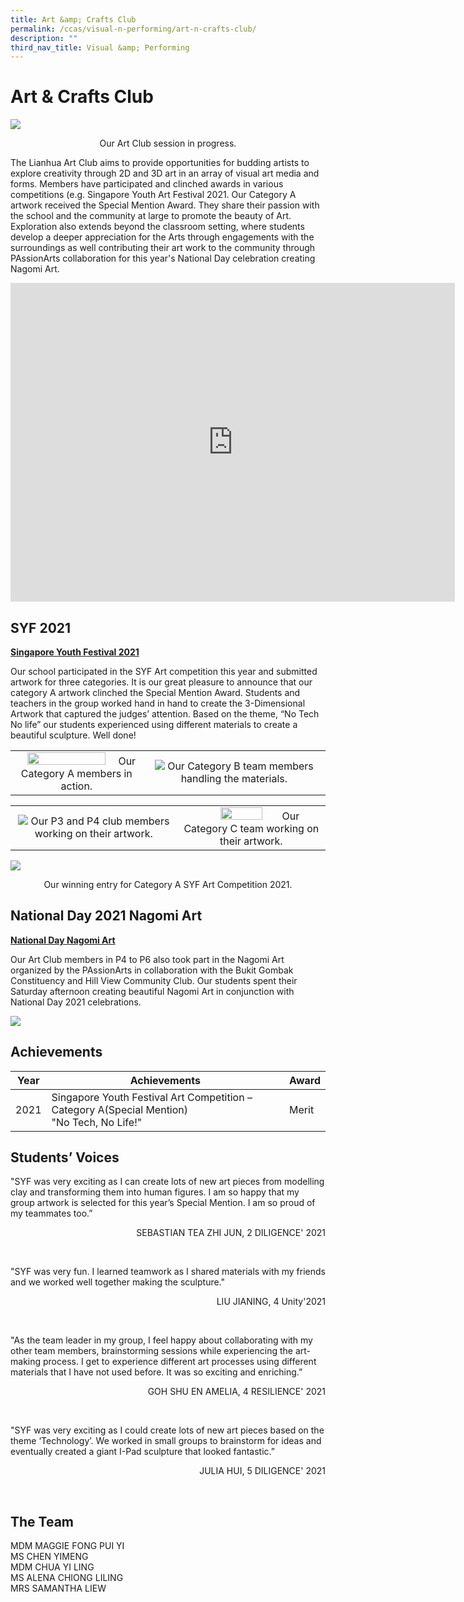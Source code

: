 ```yaml
---
title: Art &amp; Crafts Club
permalink: /ccas/visual-n-performing/art-n-crafts-club/
description: ""
third_nav_title: Visual &amp; Performing
---
```

# **Art &amp; Crafts Club**

![](/images/CCAs/Art%20&amp;%20Crafts%20Club/Art%20%20Crafts%20Club.jpg)

<center>Our Art Club session in progress.</center>

The Lianhua Art Club aims to provide opportunities for budding artists to explore creativity through 2D and 3D art in an array of visual art media and forms. Members have participated and clinched awards in various competitions (e.g. Singapore Youth Art Festival 2021. Our Category A artwork received the Special Mention Award. They share their passion with the school and the community at large to promote the beauty of Art. Exploration also extends beyond the classroom setting, where students develop a deeper appreciation for the Arts through engagements with the surroundings as well contributing their art work to the community through PAssionArts collaboration for this year's National Day celebration creating Nagomi Art.


<iframe width="711" height="510" src="https://www.youtube.com/embed/gt2ynGcQ1N8" title="Art Club P1 CCAs Experiences" frameborder="0" allow="accelerometer; autoplay; clipboard-write; encrypted-media; gyroscope; picture-in-picture" allowfullscreen=""></iframe>


## **SYF 2021**

**<u><b>Singapore Youth Festival 2021</b></u>**

Our school participated in the SYF Art competition this year and submitted artwork for three categories. It is our great pleasure to announce that our category A artwork clinched the Special Mention Award. Students and teachers in the group worked hand in hand to create the 3-Dimensional Artwork that captured the judges’ attention. Based on the theme, “No Tech No life” our students experienced using different materials to create a beautiful sculpture. Well done!

|     |     |
|:-:|:-:|
|  <img src="/images/CCAs/Art%20&amp;%20Crafts%20Club/SYF%202021_1.jpg" style="width:80%"> Our Category A members in action. |  ![](/images/CCAs/Art%20&amp;%20Crafts%20Club/SYF%202021_2.jpg) Our Category B team members handling the materials.  |

|    |       |
|:----:|:----:|
|  ![](/images/CCAs/Art%20&amp;%20Crafts%20Club/SYF%202021_3.jpg)   Our P3 and P4 club members working on their artwork.  |  <img src="/images/CCAs/Art%20&amp;%20Crafts%20Club/Training%20photos%203.jpg" style="width:55%">  Our Category C team working on their artwork. |

![](/images/CCAs/Art%20&amp;%20Crafts%20Club/SYF%202021_4.jpg)  

<center>Our winning entry for Category A SYF Art Competition 2021.</center>

## **National Day 2021 Nagomi Art**

**<u><b>National Day Nagomi Art</b></u>**

Our Art Club members in P4 to P6 also took part in the Nagomi Art organized by the PAssionArts in collaboration with the Bukit Gombak Constituency and Hill View Community Club. Our students spent their Saturday afternoon creating beautiful Nagomi Art in conjunction with National Day 2021 celebrations.

![](/images/CCAs/Art%20&amp;%20Crafts%20Club/NDP%202021%20Nagomi%20Art.png)


## **Achievements**

| Year | Achievements                                                                                  | Award |
|------|-------------------------------|-------|
| 2021 | Singapore Youth Festival Art Competition – Category A(Special Mention)<br>"No Tech, No Life!" | Merit |


## **Students’ Voices**


"SYF was very exciting as I can create lots of new art pieces from modelling clay and transforming them into human figures. I am so happy that my group artwork is selected for this year’s Special Mention. I am so proud of my teammates too.”

  <p style="text-align: right"> SEBASTIAN TEA ZHI JUN, 2 DILIGENCE' 2021<br></p>
<br>

"SYF was very fun. I learned teamwork as I shared materials with my friends and we worked well together making the sculpture."

  <p style="text-align: right"> LIU JIANING, 4 Unity'2021<br></p>
<br>

"As the team leader in my group, I feel happy about collaborating with my other team members, brainstorming sessions while experiencing the art-making process. I get to experience different art processes using different materials that I have not used before. It was so exciting and enriching.”

  <p style="text-align: right"> GOH SHU EN AMELIA, 4 RESILIENCE' 2021<br></p>
<br>

"SYF was very exciting as I could create lots of new art pieces based on the theme ‘Technology’. We worked in small groups to brainstorm for ideas and eventually created a giant I-Pad sculpture that looked fantastic.”

  <p style="text-align: right"> JULIA HUI, 5 DILIGENCE' 2021<br></p>
<br>

## **The Team**

MDM MAGGIE FONG PUI YI<br>
MS CHEN YIMENG<br>
MDM CHUA YI LING<br>
MS ALENA CHIONG LILING<br>
MRS SAMANTHA LIEW